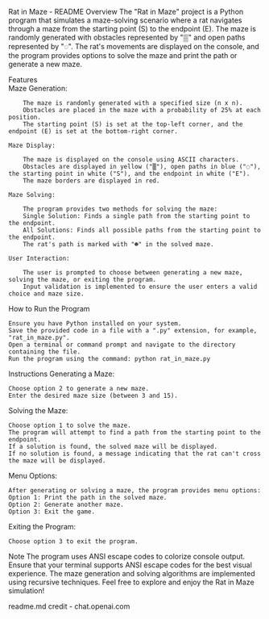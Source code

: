 Rat in Maze - README
Overview
    The "Rat in Maze" project is a Python program that simulates a maze-solving scenario where a rat navigates through a maze from the starting point (S) to the endpoint (E). The maze is randomly generated with obstacles represented by "▒" and open paths represented by "◌". The rat's movements are displayed on the console, and the program provides options to solve the maze and print the path or generate a new maze.

Features   
    Maze Generation:

        The maze is randomly generated with a specified size (n x n).
        Obstacles are placed in the maze with a probability of 25% at each position.
        The starting point (S) is set at the top-left corner, and the endpoint (E) is set at the bottom-right corner.
    
    Maze Display:

        The maze is displayed on the console using ASCII characters.
        Obstacles are displayed in yellow ("▒"), open paths in blue ("◌"), the starting point in white ("S"), and the endpoint in white ("E").
        The maze borders are displayed in red.
        
    Maze Solving:

        The program provides two methods for solving the maze:
        Single Solution: Finds a single path from the starting point to the endpoint.
        All Solutions: Finds all possible paths from the starting point to the endpoint.
        The rat's path is marked with "☻" in the solved maze.

    User Interaction:

        The user is prompted to choose between generating a new maze, solving the maze, or exiting the program.
        Input validation is implemented to ensure the user enters a valid choice and maze size.


How to Run the Program

    Ensure you have Python installed on your system.
    Save the provided code in a file with a ".py" extension, for example, "rat_in_maze.py".
    Open a terminal or command prompt and navigate to the directory containing the file.
    Run the program using the command: python rat_in_maze.py


Instructions
Generating a Maze:

    Choose option 2 to generate a new maze.
    Enter the desired maze size (between 3 and 15).

Solving the Maze:

    Choose option 1 to solve the maze.
    The program will attempt to find a path from the starting point to the endpoint.
    If a solution is found, the solved maze will be displayed.
    If no solution is found, a message indicating that the rat can't cross the maze will be displayed.

Menu Options:

    After generating or solving a maze, the program provides menu options:
    Option 1: Print the path in the solved maze.
    Option 2: Generate another maze.
    Option 3: Exit the game.

Exiting the Program:

    Choose option 3 to exit the program.

Note
    The program uses ANSI escape codes to colorize console output. Ensure that your terminal supports ANSI escape codes for the best visual experience.
    The maze generation and solving algorithms are implemented using recursive techniques.
Feel free to explore and enjoy the Rat in Maze simulation!

readme.md credit - chat.openai.com
